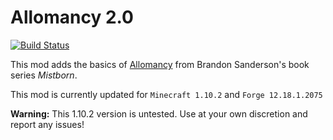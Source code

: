 Allomancy 2.0
=========
[![Build Status](https://drone.io/github.com/legobmw99/Allomancy/status.png)](https://drone.io/github.com/legobmw99/Allomancy/latest)

This mod adds the basics of [Allomancy](http://coppermind.net/wiki/Allomancy) from Brandon Sanderson's book series *Mistborn*. 

This mod is currently updated for `Minecraft 1.10.2` and `Forge 12.18.1.2075`


**Warning:** This 1.10.2 version is untested. Use at your own discretion and report any issues!
